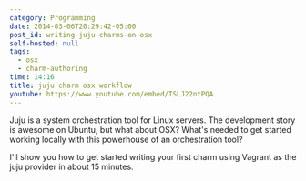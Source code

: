 ```yaml
---
category: Programming
date: 2014-03-06T20:29:42-05:00
post_id: writing-juju-charms-on-osx
self-hosted: null
tags:
  - osx
  - charm-authoring
time: 14:16
title: juju charm osx workflow
youtube: https://www.youtube.com/embed/TSLJ22ntPQA
---
```


Juju is a system orchestration tool for Linux servers. The development story is awesome on Ubuntu, but what about OSX? What's needed to get started working locally with this powerhouse of an orchestration tool?

I'll show you how to get started writing your first charm using Vagrant as the juju provider in about 15 minutes.

